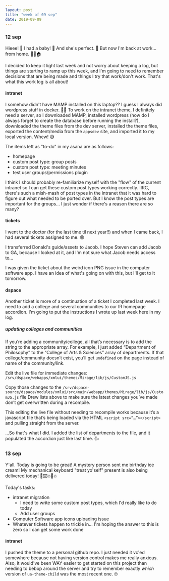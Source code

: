 ```yaml
---
layout: post
title: "week of 09 sep"
date: 2019-09-09
---
```


### 12 sep

Hieee! :wave: I had a baby! :baby: And she's perfect. :revolving_hearts: But now I'm back at work... from home. :woman_technologist::house:

I decided to keep it light last week and not worry about keeping a log, but things are starting to ramp up this week, and I'm going to need to remember decisions that are being made and things I try that work/don't work. That's what this work log is all about!

#### intranet

I somehow didn't have MAMP installed on this laptop?? I guess I always did wordpress stuff in docker. :woman_shrugging: To work on the intranet theme, I definitely need a server, so I downloaded MAMP, installed wordpress (how do I always forget to create the database before running the install?), downloaded the theme files from the dev server, installed the theme files, exported the content/media from the `appsdev` site, and imported it to my local version. Whew! :sweat_smile:

The items left as "to-do" in my asana are as follows:
- homepage
- custom post type: group posts
- custom post type: meeting minutes
- test user groups/permissions plugin

I think I should probably re-familiarize myself with the "flow" of the current intranet so I can get these custom post types working correctly. IIRC, there's such a mish-mash of post types in the intranet that it was hard to figure out what needed to be ported over. But I know the post types are important for the groups... I just wonder if there's a reason there are so many?

#### tickets

I went to the doctor (for the last time til next year!!) and when I came back, I had several tickets assigned to me. :laughing:

I transferred Donald's guide/assets to Jacob. I hope Steven can add Jacob to GA, because I looked at it, and I'm not sure what Jacob needs access to...

I was given the ticket about the weird icon PNG issue in the computer software app. I have an idea of what's going on with this, but I'll get to it tomorrow.

#### dspace

Another ticket is more of a continuation of a ticket I completed last week. I need to add a college and several communities to our IR homepage accordion. I'm going to put the instructions I wrote up last week here in my log.

##### updating colleges and communities

If you’re adding a community/college, all that’s necessary is to add the string to the appropriate array. For example, I just added “Department of Philosophy” to the “College of Arts & Sciences” array of departments. If that college/community doesn’t exist, you’ll get `undefined` on the page instead of name of the community/link. 

Edit the live file for immediate changes: `/srv/dspace/webapps/xmlui/themes/Mirage/lib/js/CustomJS.js`

Copy those changes to the `/srv/dspace-source/dspace/modules/xmlui/src/main/webapp/themes/Mirage/lib/js/CustomJS.js` file Drew lists above to make sure the latest changes you’ve made don’t get overwritten during a recompile. 

This editing the live file without needing to recompile works because it’s a javascript file that’s being loaded via the HTML `<script src=”…”></script>` and pulling straight from the server.


...So that's what I did. I added the list of departments to the file, and it populated the accordion just like last time. :+1:

### 13 sep

Y'all. Today is going to be great! A mystery person sent me birthday ice cream! My mechanical keyboard "treat yo'self" present is also being delivered today! :icecream::keyboard::fire::tada::fire: 

Today's tasks: 
- intranet migration
  - I need to write some custom post types, which I'd really like to do today
  - Add user groups
- Computer Software app icons uploading issue
- Whatever tickets happen to trickle in... I'm hoping the answer to this is zero so I can get some work done

#### intranet

I pushed the theme to a personal github repo. I just needed it vc'ed somewhere because not having version control makes me really anxious. Also, it would've been WAY easier to get started on this project than needing to bebop around the server and try to remember exactly *which* version of `ua-theme-child` was the most recent one. :roll_eyes:

